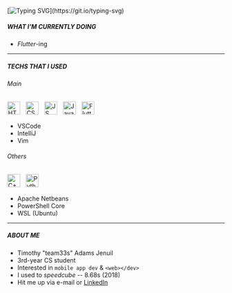 [![Typing SVG](https://readme-typing-svg.herokuapp.com?font=Dank+Mono&pause=1000&color=E6B400&width=435&lines=Greetings!)](https://git.io/typing-svg)
##### WHAT I'M CURRENTLY DOING
+ _Flutter_-ing
---
##### TECHS THAT I USED
###### Main
<img alt="HTML5" align="left" width="30px" style="padding-right:10px" src="https://cdn.jsdelivr.net/gh/devicons/devicon/icons/html5/html5-original.svg" />
<img alt="CSS3" align="left" width="30px" style="padding-right:10px" src="https://cdn.jsdelivr.net/gh/devicons/devicon/icons/css3/css3-original.svg" />
<img alt="JS" align="left" width="30px" style="padding-right:10px" src="https://cdn.jsdelivr.net/gh/devicons/devicon/icons/javascript/javascript-original.svg" />
<img alt="Java" align="left" width="30px" style="padding-right:10px" src="https://cdn.jsdelivr.net/gh/devicons/devicon/icons/java/java-original.svg" />
<img alt="Flutter" align="left" width="30px" src="https://cdn.jsdelivr.net/gh/devicons/devicon/icons/dart/dart-original.svg" />
<br/><br/>

+ VSCode
+ IntelliJ
+ Vim

###### Others
<img alt="C++" align="left" width="30px" style="padding-right:10px" src="https://cdn.jsdelivr.net/gh/devicons/devicon/icons/cplusplus/cplusplus-original.svg" />
<img alt="Python" align="left" width="30px" style="padding-right:10px" src="https://cdn.jsdelivr.net/gh/devicons/devicon/icons/python/python-original.svg" />
<br/><br/>

+ Apache Netbeans
+ PowerShell Core
+ WSL (Ubuntu)
---
##### ABOUT ME
+ Timothy "team33s" Adams Jenuil
+ 3rd-year CS student 
+ Interested in `mobile app dev` & `<web></dev>`
+ I used to _speedcube_ -- 8.68s (2018)
+ Hit me up via e-mail or [LinkedIn](https://www.linkedin.com/in/tmthyadms/)

